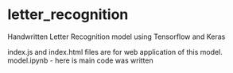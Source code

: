 # letter_recognition
Handwritten Letter Recognition model using Tensorflow and Keras

index.js and index.html files are for web application of this model. 
model.ipynb - here is main code was written
